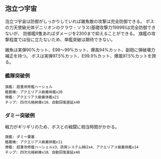 ## 泡立つ宇宙

泡立つ宇宙は防御がしっかりしていれば雑魚敵の攻撃は完全防御できる。
ボスの力天使級光体デニリオンのクラウ・ソラス(基礎攻撃力19999)は完全防御できないが、
防御艦9隻あればダメージを2300まで抑えることができる。
旗艦の攻撃程度では役に立たないため、単艦突破は期待できない。

雑魚は実弾90%カット、E98～99%カット、爆風94%カット、副砲に弾破壊力補正を持つ。
ボスは実弾97.5%カット、E99.9%カット、爆風97.5%カットを誇る。

### 艦隊突破例

```
旗艦: 超重改修艦ハーシェル
艦載機: アクエリアス級義体艦x20
僚艦: アクエリアス級義体艦x21
チップ: 四次元格納庫x10、自動回復遅延x40
```

### ダミー突破例

戦力がギリギリのため、ボスとの戦闘に相当時間がかかる。

```
旗艦: ダミー要塞
艦載機: アクエリアス級義体艦x11
僚艦: 超重改修艦ハーシェルx3、防衛システムBB2x4、アクエリアス級義体艦x14
チップ: 四次元格納庫x10、自動回復遅延x40
```
